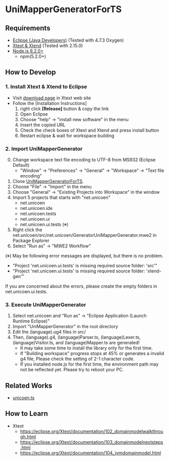 # UniMapperGeneratorForTS

Requirements
---

* [Eclipse (Java Developers)](https://eclipse.org/) (Tested with 4.7.3 Oxygen) 
* [Xtext & Xtend](https://www.eclipse.org/xtend/download.html) (Tested with 2.15.0) 
* [Node.js 8.2.0+](https://nodejs.org/ja/)
  * npm(5.2.0+)

How to Develop
---

### 1. Install Xtext & Xtend to Eclipse
* Visit [download page](http://download.eclipse.org/modeling/tmf/xtext/updates/composite/releases/) in Xtext web site
* Follow the [Installation Instructions]
  1. right click **[Release]** button & copy the link 
  1. Open Eclipse
  1. Choose "help" -> "install new software" in the menu
  1. Insert the copied URL
  1. Check the check boxes of Xtext and Xtend and press install button
  1. Restart eclipse & wait for workspace building

### 2. Import UniMapperGenerator
0. Change workspace text file encoding to UTF-8 from MS932 (Eclipse Default)
    + "Window" -> "Preferences" -> "General" -> "Workspace" -> "Text file encoding"
1. Clone [UniMapperGeneratorForTS](https://github.com/UnicoenProject/UniMapperGeneratorForTS).
2. Choose "File" -> "Import" in the menu
3. Choose "General" -> "Existing Projects into Workspace" in the window
4. Import 5 projects that starts with "net.unicoen"
    + net.unicoen
    + net.unicoen.ide
    + net.unicoen.tests
    + net.unicoen.ui
    + net.unicoen.ui.tests (※)
5. Right click the net.unicoen/src/net.unicoen/GeneratorUniMapperGenerator.mwe2 in Package Explorer
6. Select "Run as" -> "MWE2 Workflow"

(※) May be following error messages are displayed, but there is no problem. 

* "Project 'net.unicoen.ui.tests' is missing required source folder: 'src'"
* "Project 'net.unicoen.ui.tests' is missing required source folder: 'xtend-gen'"

If you are concerned about the errors, please create the empty folders in net.unicoen.ui.tests.
      
### 3. Execute UniMapperGenerator
1. Select net.unicoen and "Run as" -> "Eclipse Application (Launch Runtime Eclipse)"
2. Import "UniMapperGenerator" in the root directory
3. Edit the (language).ug4 files in src/
4. Then, (language).g4, (language)Parser.ts, (language)Lexer.ts, (language)Visitor.ts, and (language)Mapper.ts are generated!
   + It may take some time to install the library only for the first time.
   + If "Building workspace" progress stops at 45% or generates a invalid g4 file, Please check the setting of 2-1 character code.
   + If you installed node.js for the first time, the environment path may not be reflected yet. Please try to reboot your PC.

Related Works
---
- [unicoen.ts](https://github.com/UnicoenProject/unicoen.ts)

How to Learn
---
- Xtext
  - https://eclipse.org/Xtext/documentation/102_domainmodelwalkthrough.html
  - https://eclipse.org/Xtext/documentation/103_domainmodelnextsteps.html
  - https://eclipse.org/Xtext/documentation/104_jvmdomainmodel.html
